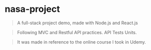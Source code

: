# nasa-project
> A full-stack project demo, made with Node.js and React.js

> Following MVC and Restful API practices.
> API Tests Units.

> It was made in reference to the online course I took in Udemy.
